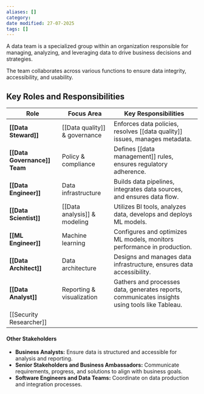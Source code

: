 ```yaml
---
aliases: []
category:
date modified: 27-07-2025
tags: []
---
```

A data team is a specialized group within an organization responsible for managing, analyzing, and leveraging data to drive business decisions and strategies. 

The team collaborates across various functions to ensure data integrity, accessibility, and usability.

## Key Roles and Responsibilities

| Role                         | Focus Area                    | Key Responsibilities                                                                           |
| ---------------------------- | ----------------------------- | ---------------------------------------------------------------------------------------------- |
| **[[Data Steward]]**         | [[Data quality]] & governance | Enforces data policies, resolves [[data quality]] issues, manages metadata.                    |
| **[[Data Governance]] Team** | Policy & compliance           | Defines [[data management]] rules, ensures regulatory adherence.                               |
| **[[Data Engineer]]**        | Data infrastructure           | Builds data pipelines, integrates data sources, and ensures data flow.                         |
| **[[Data Scientist]]**       | [[Data analysis]] & modeling  | Utilizes BI tools, analyzes data, develops and deploys ML models.                              |
| **[[ML Engineer]]**          | Machine learning              | Configures and optimizes ML models, monitors performance in production.                        |
| **[[Data Architect]]**       | Data architecture             | Designs and manages data infrastructure, ensures data accessibility.                           |
| **[[Data Analyst]]**         | Reporting & visualization     | Gathers and processes data, generates reports, communicates insights using tools like Tableau. |
| [[Security Researcher]]      |                               |                                                                                                |

#### Other Stakeholders
- **Business Analysts:** Ensure data is structured and accessible for analysis and reporting.
- **Senior Stakeholders and Business Ambassadors:** Communicate requirements, progress, and solutions to align with business goals.
- **Software Engineers and Data Teams:** Coordinate on data production and integration processes.